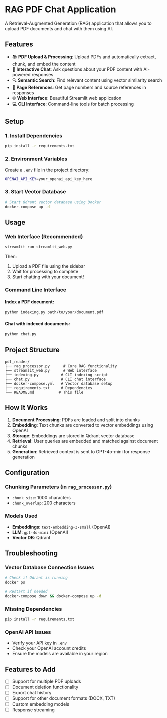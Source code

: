 # RAG PDF Chat Application

A Retrieval-Augmented Generation (RAG) application that allows you to upload PDF documents and chat with them using AI.

## Features

-   📚 **PDF Upload & Processing**: Upload PDFs and automatically extract, chunk, and embed the content
-   💬 **Interactive Chat**: Ask questions about your PDF content with AI-powered responses
-   🔍 **Semantic Search**: Find relevant content using vector similarity search
-   📄 **Page References**: Get page numbers and source references in responses
-   🌐 **Web Interface**: Beautiful Streamlit web application
-   💻 **CLI Interface**: Command-line tools for batch processing

## Setup

### 1. Install Dependencies

```bash
pip install -r requirements.txt
```

### 2. Environment Variables

Create a `.env` file in the project directory:

```bash
OPENAI_API_KEY=your_openai_api_key_here
```

### 3. Start Vector Database

```bash
# Start Qdrant vector database using Docker
docker-compose up -d
```

## Usage

### Web Interface (Recommended)

```bash
streamlit run streamlit_web.py
```

Then:

1. Upload a PDF file using the sidebar
2. Wait for processing to complete
3. Start chatting with your document!

### Command Line Interface

#### Index a PDF document:

```bash
python indexing.py path/to/your/document.pdf
```

#### Chat with indexed documents:

```bash
python chat.py
```

## Project Structure

```
pdf_reader/
├── rag_processor.py      # Core RAG functionality
├── streamlit_web.py      # Web interface
├── indexing.py          # CLI indexing script
├── chat.py              # CLI chat interface
├── docker-compose.yml   # Vector database setup
├── requirements.txt     # Dependencies
└── README.md           # This file
```

## How It Works

1. **Document Processing**: PDFs are loaded and split into chunks
2. **Embedding**: Text chunks are converted to vector embeddings using OpenAI
3. **Storage**: Embeddings are stored in Qdrant vector database
4. **Retrieval**: User queries are embedded and matched against document chunks
5. **Generation**: Retrieved context is sent to GPT-4o-mini for response generation

## Configuration

### Chunking Parameters (in `rag_processor.py`)

-   `chunk_size`: 1000 characters
-   `chunk_overlap`: 200 characters

### Models Used

-   **Embeddings**: `text-embedding-3-small` (OpenAI)
-   **LLM**: `gpt-4o-mini` (OpenAI)
-   **Vector DB**: Qdrant

## Troubleshooting

### Vector Database Connection Issues

```bash
# Check if Qdrant is running
docker ps

# Restart if needed
docker-compose down && docker-compose up -d
```

### Missing Dependencies

```bash
pip install -r requirements.txt
```

### OpenAI API Issues

-   Verify your API key in `.env`
-   Check your OpenAI account credits
-   Ensure the models are available in your region

## Features to Add

-   [ ] Support for multiple PDF uploads
-   [ ] Document deletion functionality
-   [ ] Export chat history
-   [ ] Support for other document formats (DOCX, TXT)
-   [ ] Custom embedding models
-   [ ] Response streaming
